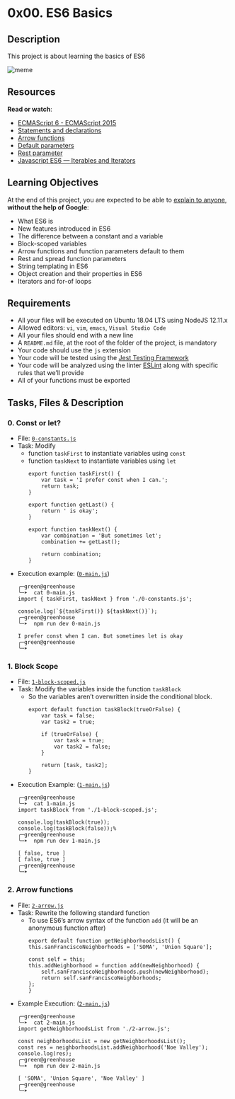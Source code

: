 # 0x00. ES6 Basics 
## Description
This project is about learning the basics of ES6


![meme](https://s3.amazonaws.com/alx-intranet.hbtn.io/uploads/medias/2019/12/08806026ef621f900121.png?X-Amz-Algorithm=AWS4-HMAC-SHA256&X-Amz-Credential=AKIARDDGGGOUSBVO6H7D%2F20240725%2Fus-east-1%2Fs3%2Faws4_request&X-Amz-Date=20240725T160715Z&X-Amz-Expires=86400&X-Amz-SignedHeaders=host&X-Amz-Signature=90b8d33628de1ec39762b3eec1834baf6a203965845cb26a9962b16f4433acc6)

## Resources
**Read or watch**:
- [ECMAScript 6 - ECMAScript 2015](https://www.w3schools.com/js/js_es6.asp "ECMAScript 6 - ECMAScript 2015")
- [Statements and declarations](https://developer.mozilla.org/en-US/docs/Web/JavaScript/Reference/Statements "Statements and declarations")
- [Arrow functions](https://developer.mozilla.org/en-US/docs/Web/JavaScript/Reference/Functions/Arrow_functions "Arrow functions")
- [Default parameters](https://developer.mozilla.org/en-US/docs/Web/JavaScript/Reference/Functions/Default_parameters "Default parameters")
- [Rest parameter](https://developer.mozilla.org/en-US/docs/Web/JavaScript/Reference/Functions/rest_parameters "Rest parameter")
- [Javascript ES6 — Iterables and Iterators](https://towardsdatascience.com/javascript-es6-iterables-and-iterators-de18b54f4d4?gi=6ceb5f443319 "Javascript ES6 — Iterables and Iterators")

## Learning Objectives
At the end of this project, you are expected to be able to [explain to anyone](https://fs.blog/feynman-learning-technique/), **without the help of Google**:

- What ES6 is
- New features introduced in ES6
- The difference between a constant and a variable
- Block-scoped variables
- Arrow functions and function parameters default to them
- Rest and spread function parameters
- String templating in ES6
- Object creation and their properties in ES6
- Iterators and for-of loops

## Requirements

- All your files will be executed on Ubuntu 18.04 LTS using NodeJS 12.11.x
- Allowed editors: `vi`, `vim`, `emacs`, `Visual Studio Code`
- All your files should end with a new line
- A `README.md` file, at the root of the folder of the project, is mandatory
- Your code should use the `js` extension
- Your code will be tested using the [Jest Testing Framework](https://jestjs.io/ "Jest Testing Framework")
- Your code will be analyzed using the linter [ESLint](https://eslint.org/ "ESLint") along with specific rules that we’ll provide
- All of your functions must be exported

## Tasks, Files & Description
### 0. Const or let? 
- File: [`0-constants.js`](./0-constants.js)
- Task: Modify
    - function `taskFirst` to instantiate variables using `const`
    - function `taskNext` to instantiate variables using `let`
        ```
        export function taskFirst() {
            var task = 'I prefer const when I can.';
            return task;
        }

        export function getLast() {
            return ' is okay';
        }

        export function taskNext() {
            var combination = 'But sometimes let';
            combination += getLast();

            return combination;
        }
        ```
- Execution example: ([`0-main.js`](./0-main.js))
    ```
    ╭─green@greenhouse
    ╰─➤  cat 0-main.js 
    import { taskFirst, taskNext } from './0-constants.js';

    console.log(`${taskFirst()} ${taskNext()}`);
    ╭─green@greenhouse
    ╰─➤  npm run dev 0-main.js 

    I prefer const when I can. But sometimes let is okay
    ╭─green@greenhouse
    ╰─➤  
    ```

### 1. Block Scope 
- File: [`1-block-scoped.js`](./1-block-scoped.js)
- Task: Modify the variables inside the function `taskBlock`
    - So the variables aren’t overwritten inside the conditional block.
        ```
        export default function taskBlock(trueOrFalse) {
            var task = false;
            var task2 = true;

            if (trueOrFalse) {
                var task = true;
                var task2 = false;
            }

            return [task, task2];
        }
        ```
- Execution Example: ([`1-main.js`](./1-main.js))
    ```
    ╭─green@greenhouse
    ╰─➤  cat 1-main.js 
    import taskBlock from './1-block-scoped.js';

    console.log(taskBlock(true));
    console.log(taskBlock(false));%                                                                          
    ╭─green@greenhouse
    ╰─➤  npm run dev 1-main.js                                                      

    [ false, true ]
    [ false, true ]
    ╭─green@greenhouse 
    ╰─➤  
    ```

### 2. Arrow functions 
- File: [`2-arrow.js`](./2-arrow.js)
- Task: Rewrite the following standard function 
    - To use ES6’s arrow syntax of the function `add` (it will be an anonymous function after)
        ```
        export default function getNeighborhoodsList() {
        this.sanFranciscoNeighborhoods = ['SOMA', 'Union Square'];

        const self = this;
        this.addNeighborhood = function add(newNeighborhood) {
            self.sanFranciscoNeighborhoods.push(newNeighborhood);
            return self.sanFranciscoNeighborhoods;
        };
        }
        ```
- Example Execution: ([`2-main.js`](./2-main.js))
    ```
    ╭─green@greenhouse 
    ╰─➤  cat 2-main.js 
    import getNeighborhoodsList from './2-arrow.js';

    const neighborhoodsList = new getNeighborhoodsList();
    const res = neighborhoodsList.addNeighborhood('Noe Valley');
    console.log(res);
    ╭─green@greenhouse 
    ╰─➤  npm run dev 2-main.js 

    [ 'SOMA', 'Union Square', 'Noe Valley' ]
    ╭─green@greenhouse 
    ╰─➤  
    ```